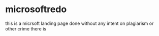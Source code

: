 # microsoftredo
this is a micrsoft landing page done without any intent on plagiarism
or other crime there is 
